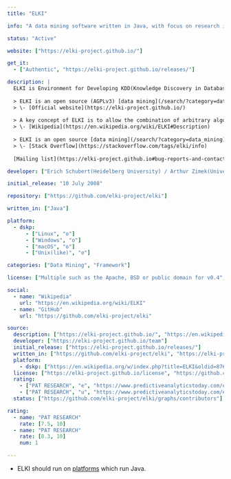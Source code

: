 ```yaml
---
title: "ELKI"

info: "A data mining software written in Java, with focus on research in algorithms"

status: "Active"

website: ["https://elki-project.github.io/"]

get_it:
  - ["Authentic", "https://elki-project.github.io/releases/"]

description: |
  ELKI is Environment for Developing KDD(Knowledge Discovery in Databases, "[Data Mining](/search/?category=data_mining)")-Applications Supported by Index-Structures.
  
  > ELKI is an open source (AGPLv3) [data mining](/search/?category=data_mining) software written in Java. The focus of ELKI is research in algorithms, with an emphasis on unsupervised methods in cluster analysis and outlier detection. In order to achieve high performance and scalability, ELKI offers data index structures such as the R*-tree that can provide major performance gains. ELKI is designed to be easy to extend for researchers and students in this domain, and welcomes contributions of additional methods. ELKI aims at providing a large collection of highly parameterizable algorithms, in order to allow easy and fair evaluation and benchmarking of algorithms.
  > \- [Official website](https://elki-project.github.io/)
  
  > A key concept of ELKI is to allow the combination of arbitrary algorithms, data types, distance functions and indexes and evaluate these combinations. When developing new algorithms or index structures, the existing components can be reused and combined.
  > \- [Wikipedia](https://en.wikipedia.org/wiki/ELKI#Description)
  
  > ELKI is an open source [data mining](/search/?category=data_mining) software with the focus on cluster analysis and outlier detection. In contrast to most other tools, it has support for index structures.
  > \- [Stack Overflow](https://stackoverflow.com/tags/elki/info)
  
  [Mailing list](https://elki-project.github.io#bug-reports-and-contact) I [Stack Overflow Q&A](https://stackoverflow.com/questions/tagged/elki) I [FAQ](https://elki-project.github.io/faq)

developer: ["Erich Schubert(Heidelberg University) / Arthur Zimek(University of Southern Denmark) Ludwig Maximilians University of München", "other contributors"]

initial_release: "10 July 2008"

repository: ["https://github.com/elki-project/elki"]

written_in: ["Java"]

platform:
  - dskp:
      - ["Linux", "o"]
      - ["Windows", "o"]
      - ["macOS", "o"]
      - ["Unix(like)", "o"]

categories: ["Data Mining", "Framework"]

license: ["Multiple such as the Apache, BSD or public domain for v0.4", "AGPL v3 for v0.4 onward"]

social:
  - name: "Wikipedia"
    url: "https://en.wikipedia.org/wiki/ELKI"
  - name: "GitHub"
    url: "https://github.com/elki-project/elki"

source:
  description: ["https://elki-project.github.io/", "https://en.wikipedia.org/w/index.php?title=ELKI&oldid=876660240", "https://stackoverflow.com/tags/elki/info"]
  developer: ["https://elki-project.github.io/team"]
  initial_release: ["https://elki-project.github.io/releases/"]
  written_in: ["https://github.com/elki-project/elki", "https://elki-project.github.io/"]
  platform:
    - dskp: ["https://en.wikipedia.org/w/index.php?title=ELKI&oldid=876660240"]
  license: ["https://elki-project.github.io/license", "https://github.com/elki-project/elki/blob/master/LICENSE.md"]
  rating:
    - ["PAT RESEARCH", "e", "https://www.predictiveanalyticstoday.com/elki/"]
    - ["PAT RESEARCH", "u", "https://www.predictiveanalyticstoday.com/elki/"]
  status: ["https://github.com/elki-project/elki/graphs/contributors"]

rating:
  - name: "PAT RESEARCH"
    rate: [7.5, 10]
  - name: "PAT RESEARCH"
    rate: [8.3, 10]
    num: 1

---
```

  * ELKI should run on [platforms](#platform) which run Java.